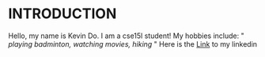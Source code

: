# INTRODUCTION
Hello, my name is Kevin Do. I am a cse15l student! 
My hobbies include: " *playing badminton, watching movies, hiking* "
Here is the [Link](https://www.linkedin.com/in/kevin-phuc-do-500492217/) to my linkedin
